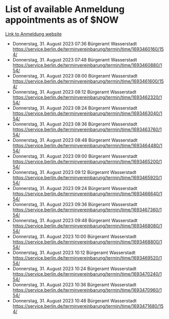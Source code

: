 # List of available Anmeldung appointments as of $NOW
[Link to Anmeldung website](https://service.berlin.de/terminvereinbarung/termin/tag.php?termin=1&anliegen[]=120686&dienstleisterlist=122210,122217,327316,122219,327312,122227,327314,122231,327346,122243,327348,122254,122252,329742,122260,329745,122262,329748,122271,327278,122273,327274,122277,327276,330436,122280,327294,122282,327290,122284,327292,122291,327270,122285,327266,122286,327264,122296,327268,150230,329760,122297,327286,122294,327284,122312,329763,122314,329775,122304,327330,122311,327334,122309,327332,317869,122281,327352,122279,329772,122283,122276,327324,122274,327326,122267,329766,122246,327318,122251,327320,122257,327322,122208,327298,122226,327300&herkunft=http%3A%2F%2Fservice.berlin.de%2Fdienstleistung%2F120686%2F)
- Donnerstag, 31. August 2023 07:36 Bürgeramt Wasserstadt https://service.berlin.de/terminvereinbarung/termin/time/1693460160/154/
- Donnerstag, 31. August 2023 07:48 Bürgeramt Wasserstadt https://service.berlin.de/terminvereinbarung/termin/time/1693460880/154/
- Donnerstag, 31. August 2023 08:00 Bürgeramt Wasserstadt https://service.berlin.de/terminvereinbarung/termin/time/1693461600/154/
- Donnerstag, 31. August 2023 08:12 Bürgeramt Wasserstadt https://service.berlin.de/terminvereinbarung/termin/time/1693462320/154/
- Donnerstag, 31. August 2023 08:24 Bürgeramt Wasserstadt https://service.berlin.de/terminvereinbarung/termin/time/1693463040/154/
- Donnerstag, 31. August 2023 08:36 Bürgeramt Wasserstadt https://service.berlin.de/terminvereinbarung/termin/time/1693463760/154/
- Donnerstag, 31. August 2023 08:48 Bürgeramt Wasserstadt https://service.berlin.de/terminvereinbarung/termin/time/1693464480/154/
- Donnerstag, 31. August 2023 09:00 Bürgeramt Wasserstadt https://service.berlin.de/terminvereinbarung/termin/time/1693465200/154/
- Donnerstag, 31. August 2023 09:12 Bürgeramt Wasserstadt https://service.berlin.de/terminvereinbarung/termin/time/1693465920/154/
- Donnerstag, 31. August 2023 09:24 Bürgeramt Wasserstadt https://service.berlin.de/terminvereinbarung/termin/time/1693466640/154/
- Donnerstag, 31. August 2023 09:36 Bürgeramt Wasserstadt https://service.berlin.de/terminvereinbarung/termin/time/1693467360/154/
- Donnerstag, 31. August 2023 09:48 Bürgeramt Wasserstadt https://service.berlin.de/terminvereinbarung/termin/time/1693468080/154/
- Donnerstag, 31. August 2023 10:00 Bürgeramt Wasserstadt https://service.berlin.de/terminvereinbarung/termin/time/1693468800/154/
- Donnerstag, 31. August 2023 10:12 Bürgeramt Wasserstadt https://service.berlin.de/terminvereinbarung/termin/time/1693469520/154/
- Donnerstag, 31. August 2023 10:24 Bürgeramt Wasserstadt https://service.berlin.de/terminvereinbarung/termin/time/1693470240/154/
- Donnerstag, 31. August 2023 10:36 Bürgeramt Wasserstadt https://service.berlin.de/terminvereinbarung/termin/time/1693470960/154/
- Donnerstag, 31. August 2023 10:48 Bürgeramt Wasserstadt https://service.berlin.de/terminvereinbarung/termin/time/1693471680/154/
